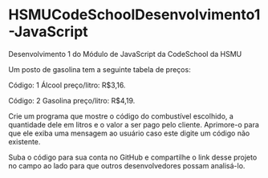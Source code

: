 # HSMUCodeSchoolDesenvolvimento1-JavaScript
Desenvolvimento 1 do Módulo de JavaScript da CodeSchool da HSMU

Um posto de gasolina tem a seguinte tabela de preços:

Código: 1
Álcool preço/litro: R$3,16.

Código: 2
Gasolina preço/litro: R$4,19.

Crie um programa que mostre o código do combustível escolhido, a quantidade dele em litros e o valor a ser pago pelo cliente. Aprimore-o para que ele exiba uma mensagem ao usuário caso este digite um código não existente.

Suba o código para sua conta no GitHub e compartilhe o link desse projeto no campo ao lado para que outros desenvolvedores possam analisá-lo.
